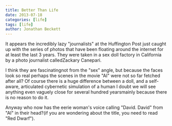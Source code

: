```yaml
---
title: Better Than Life
date: 2013-07-18
categories: [life]
tags: [life]
author: Jonathan Beckett
---
```


It appears the incredibly lazy "journalists" at the Huffington Post just caught up with the series of photos that have been floating around the internet for at least the last 3 years. They were taken in a sex doll factory in California by a photo journalist calledZackary Canepari.

I think they are fascinatingnot from the "sex" angle, but because the faces look so real perhaps the scenes in the movie "AI" were not so far fetched after all? Of course there is a huge difference between a doll, and a self-aware, articulated cybernetic simulation of a human I doubt we will see anything even vaguely close for several hundred yearsmainly because there is no reason to do it.

Anyway who now has the eerie woman's voice calling "David. David" from "AI" in their head?(if you are wondering about the title, you need to read "Red Dwarf").